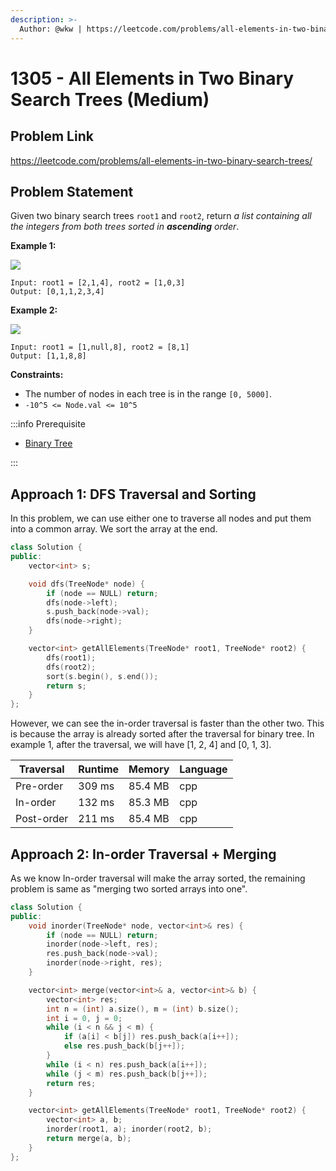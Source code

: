 ```yaml
---
description: >-
  Author: @wkw | https://leetcode.com/problems/all-elements-in-two-binary-search-trees/
---
```


# 1305 - All Elements in Two Binary Search Trees (Medium)

## Problem Link

https://leetcode.com/problems/all-elements-in-two-binary-search-trees/

## Problem Statement

Given two binary search trees `root1` and `root2`, return _a list containing all the integers from both trees sorted in **ascending** order_.

**Example 1:**

![](https://assets.leetcode.com/uploads/2019/12/18/q2-e1.png)

```
Input: root1 = [2,1,4], root2 = [1,0,3]
Output: [0,1,1,2,3,4]
```

**Example 2:**

![](https://assets.leetcode.com/uploads/2019/12/18/q2-e5-.png)

```
Input: root1 = [1,null,8], root2 = [8,1]
Output: [1,1,8,8]
```

**Constraints:**

- The number of nodes in each tree is in the range `[0, 5000]`.
- `-10^5 <= Node.val <= 10^5`

:::info Prerequisite

- [Binary Tree](../../tutorials/graph-theory/binary-tree)

:::

## Approach 1: DFS Traversal and Sorting

In this problem, we can use either one to traverse all nodes and put them into a common array. We sort the array at the end.

<SolutionAuthor name="@wkw"/>

```cpp
class Solution {
public:
    vector<int> s;

    void dfs(TreeNode* node) {
        if (node == NULL) return;
        dfs(node->left);
        s.push_back(node->val);
        dfs(node->right);
    }

    vector<int> getAllElements(TreeNode* root1, TreeNode* root2) {
        dfs(root1);
        dfs(root2);
        sort(s.begin(), s.end());
        return s;
    }
};
```

However, we can see the in-order traversal is faster than the other two. This is because the array is already sorted after the traversal for binary tree. In example 1, after the traversal, we will have \[1, 2, 4] and \[0, 1, 3].

| Traversal  | Runtime | Memory  | Language |
| ---------- | ------- | ------- | -------- |
| Pre-order  | 309 ms  | 85.4 MB | cpp      |
| In-order   | 132 ms  | 85.3 MB | cpp      |
| Post-order | 211 ms  | 85.4 MB | cpp      |

## Approach 2: In-order Traversal + Merging

As we know In-order traversal will make the array sorted, the remaining problem is same as "merging two sorted arrays into one".

<SolutionAuthor name="@wkw"/>

```cpp
class Solution {
public:
    void inorder(TreeNode* node, vector<int>& res) {
        if (node == NULL) return;
        inorder(node->left, res);
        res.push_back(node->val);
        inorder(node->right, res);
    }

    vector<int> merge(vector<int>& a, vector<int>& b) {
        vector<int> res;
        int n = (int) a.size(), m = (int) b.size();
        int i = 0, j = 0;
        while (i < n && j < m) {
            if (a[i] < b[j]) res.push_back(a[i++]);
            else res.push_back(b[j++]);
        }
        while (i < n) res.push_back(a[i++]);
        while (j < m) res.push_back(b[j++]);
        return res;
    }

    vector<int> getAllElements(TreeNode* root1, TreeNode* root2) {
        vector<int> a, b;
        inorder(root1, a); inorder(root2, b);
        return merge(a, b);
    }
};
```
